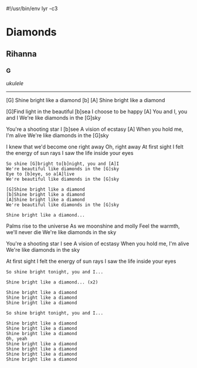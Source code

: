 #!/usr/bin/env lyr -c3
# Diamonds
## Rihanna
### G

*ukulele*

---

[G] Shine bright like a diamond [b]
[A] Shine bright like a diamond

[G]Find light in the beautiful [b]sea
I choose to be happy [A]
You and I, you and I
We're like diamonds in the [G]sky

You're a shooting star I [b]see
A vision of ecstasy [A]
When you hold me, I'm alive
We're like diamonds in the [G]sky

I knew that we'd become one right away
Oh, right away
At first sight I felt the energy of sun rays
I saw the life inside your eyes

    So shine [G]bright to[b]night, you and [A]I
    We're beautiful like diamonds in the [G]sky
    Eye to [b]eye, so a[A]live
    We're beautiful like diamonds in the [G]sky

    [G]Shine bright like a diamond
    [b]Shine bright like a diamond
    [A]Shine bright like a diamond
    We're beautiful like diamonds in the [G]sky

    Shine bright like a diamond...

Palms rise to the universe
As we moonshine and molly
Feel the warmth, we'll never die
We're like diamonds in the sky

You're a shooting star I see
A vision of ecstasy
When you hold me, I'm alive
We're like diamonds in the sky

At first sight I felt the energy of sun rays
I saw the life inside your eyes

    So shine bright tonight, you and I...

    Shine bright like a diamond... (x2)

    Shine bright like a diamond
    Shine bright like a diamond
    Shine bright like a diamond

    So shine bright tonight, you and I...

    Shine bright like a diamond
    Shine bright like a diamond
    Shine bright like a diamond
    Oh, yeah
    Shine bright like a diamond
    Shine bright like a diamond
    Shine bright like a diamond
    Shine bright like a diamond